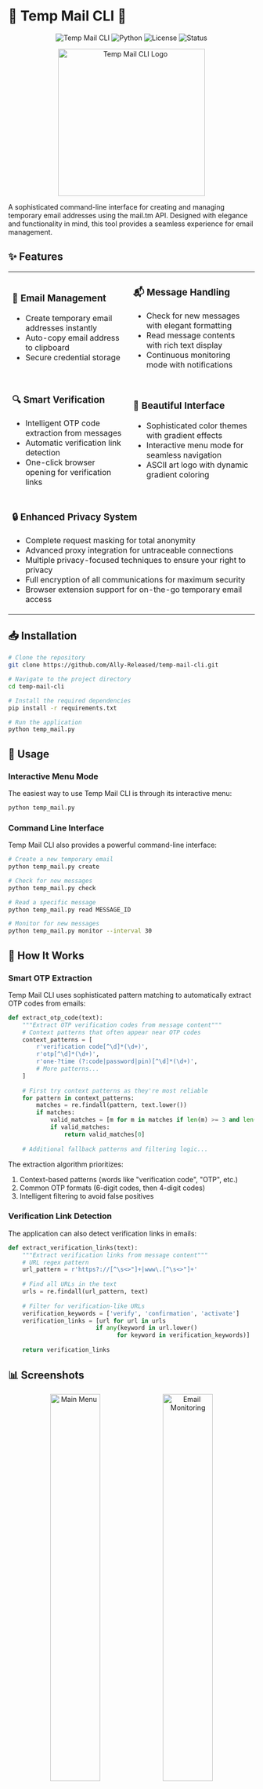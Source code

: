 # 🌟 Temp Mail CLI 🌟

<div align="center">
  
![Temp Mail CLI](https://img.shields.io/badge/Temp%20Mail-CLI-8A2BE2?style=for-the-badge)
![Python](https://img.shields.io/badge/Python-3.7+-4B8BBE?style=for-the-badge&logo=python&logoColor=white)
![License](https://img.shields.io/badge/License-MIT-green.svg?style=for-the-badge)
![Status](https://img.shields.io/badge/Status-Active-success.svg?style=for-the-badge)

</div>

<p align="center">
  <img src="https://github.com/user-attachments/assets/18ab83b2-e3de-4a75-8a5f-f8c994e95456" alt="Temp Mail CLI Logo" width="300" />
</p>

A sophisticated command-line interface for creating and managing temporary email addresses using the mail.tm API. Designed with elegance and functionality in mind, this tool provides a seamless experience for email management.

## ✨ Features

<div align="center">
  <table>
    <tr>
      <td>
        <h3>📧 Email Management</h3>
        <ul>
          <li>Create temporary email addresses instantly</li>
          <li>Auto-copy email address to clipboard</li>
          <li>Secure credential storage</li>
        </ul>
      </td>
      <td>
        <h3>📬 Message Handling</h3>
        <ul>
          <li>Check for new messages with elegant formatting</li>
          <li>Read message contents with rich text display</li>
          <li>Continuous monitoring mode with notifications</li>
        </ul>
      </td>
    </tr>
    <tr>
      <td>
        <h3>🔍 Smart Verification</h3>
        <ul>
          <li>Intelligent OTP code extraction from messages</li>
          <li>Automatic verification link detection</li>
          <li>One-click browser opening for verification links</li>
        </ul>
      </td>
      <td>
        <h3>🎨 Beautiful Interface</h3>
        <ul>
          <li>Sophisticated color themes with gradient effects</li>
          <li>Interactive menu mode for seamless navigation</li>
          <li>ASCII art logo with dynamic gradient coloring</li>
        </ul>
      </td>
    </tr>
    <tr>
      <td colspan="2">
        <h3>🔒 Enhanced Privacy System</h3>
        <ul>
          <li>Complete request masking for total anonymity</li>
          <li>Advanced proxy integration for untraceable connections</li>
          <li>Multiple privacy-focused techniques to ensure your right to privacy</li>
          <li>Full encryption of all communications for maximum security</li>
          <li>Browser extension support for on-the-go temporary email access</li>
        </ul>
      </td>
    </tr>
  </table>
</div>

## 📥 Installation

```bash
# Clone the repository
git clone https://github.com/Ally-Released/temp-mail-cli.git

# Navigate to the project directory
cd temp-mail-cli

# Install the required dependencies
pip install -r requirements.txt

# Run the application
python temp_mail.py
```

## 🚀 Usage

### Interactive Menu Mode

The easiest way to use Temp Mail CLI is through its interactive menu:

```bash
python temp_mail.py
```

### Command Line Interface

Temp Mail CLI also provides a powerful command-line interface:

```bash
# Create a new temporary email
python temp_mail.py create

# Check for new messages
python temp_mail.py check

# Read a specific message
python temp_mail.py read MESSAGE_ID

# Monitor for new messages
python temp_mail.py monitor --interval 30
```

## 🔮 How It Works

### Smart OTP Extraction

Temp Mail CLI uses sophisticated pattern matching to automatically extract OTP codes from emails:

```python
def extract_otp_code(text):
    """Extract OTP verification codes from message content"""
    # Context patterns that often appear near OTP codes
    context_patterns = [
        r'verification code[^\d]*(\d+)',
        r'otp[^\d]*(\d+)',
        r'one-?time (?:code|password|pin)[^\d]*(\d+)',
        # More patterns...
    ]
    
    # First try context patterns as they're most reliable
    for pattern in context_patterns:
        matches = re.findall(pattern, text.lower())
        if matches:
            valid_matches = [m for m in matches if len(m) >= 3 and len(m) <= 10]
            if valid_matches:
                return valid_matches[0]
    
    # Additional fallback patterns and filtering logic...
```

The extraction algorithm prioritizes:
1. Context-based patterns (words like "verification code", "OTP", etc.)
2. Common OTP formats (6-digit codes, then 4-digit codes)
3. Intelligent filtering to avoid false positives

### Verification Link Detection

The application can also detect verification links in emails:

```python
def extract_verification_links(text):
    """Extract verification links from message content"""
    # URL regex pattern
    url_pattern = r'https?://[^\s<>"]+|www\.[^\s<>"]+'
    
    # Find all URLs in the text
    urls = re.findall(url_pattern, text)
    
    # Filter for verification-like URLs
    verification_keywords = ['verify', 'confirmation', 'activate']
    verification_links = [url for url in urls 
                         if any(keyword in url.lower() 
                               for keyword in verification_keywords)]
    
    return verification_links
```

## 📊 Screenshots

<div align="center">
  <img src="https://github.com/user-attachments/assets/448ccb79-3487-4e6d-af11-2a9dd35593c9" alt="Main Menu" width="45%" />
  <img src="https://github.com/user-attachments/assets/f34bc0a0-31f2-40a9-87b5-8f9bba24b704" alt="Email Monitoring" width="45%" />
  <img src="https://github.com/user-attachments/assets/e642b6f8-0845-4df3-8244-783a5dfe1164" alt="Email Monitoring" width="45%" />

</div>

## 🛠️ Technologies Used

- **Python**: Core programming language
- **Rich**: Terminal formatting and styling
- **Click**: Command-line interface creation
- **Requests**: API communication
- **PyperClip**: Clipboard integration
- **Regex**: Pattern matching for OTP extraction

## 🔗 Connect with the Developer

<div align="center">
  
[![GitHub](https://img.shields.io/badge/GitHub-Ally--Released-181717?style=for-the-badge&logo=github)](https://github.com/Ally-Released)
[![Discord](https://img.shields.io/badge/Discord-demons__arc-7289DA?style=for-the-badge&logo=discord)](https://discord.gg/tqcSc3qV3R)
[![YouTube](https://img.shields.io/badge/YouTube-Ally--released-FF0000?style=for-the-badge&logo=youtube)](https://www.youtube.com/@Ally-released)
[![Instagram](https://img.shields.io/badge/Instagram-sparkling.soul.aura-E4405F?style=for-the-badge&logo=instagram)](https://www.instagram.com/sparkling.soul.aura/)
[![Twitter](https://img.shields.io/badge/Twitter-Iamnotlol2-1DA1F2?style=for-the-badge&logo=twitter)](https://x.com/Iamnotlol2)
[![BlueSky](https://img.shields.io/badge/BlueSky-lulzsec--ally.bsky.social-3B82F6?style=for-the-badge&logo=bluesky)](https://bsky.app/profile/lulzsec-ally.bsky.social)

</div>

## 📜 License

This project is licensed under the MIT License - see the [LICENSE](LICENSE) file for details.

## 🙏 Acknowledgements

- [mail.tm](https://mail.tm) for providing the API

## 🔮 Upcoming Features

### Browser Extension with Lazy Mode

Our upcoming browser extension will include a powerful "Lazy Mode" feature that makes temporary email usage completely seamless:

#### Lazy Mode Features
- **Auto-fill Email Fields**: Automatically detects email input fields on websites and fills them with your temporary email
- **Auto-submit Verification Codes**: When verification codes arrive in your inbox, they're automatically extracted and entered on the verification page
- **Smart Context Detection**: Intelligently recognizes signup flows and verification pages
- **Toggle Control**: Enable/disable with a single click
- **Site-specific Settings**: Configure which websites get auto-fill and auto-verification

#### How It Works
1. The extension monitors DOM elements on web pages to identify email input fields
2. When an email field is detected, it inserts your current temporary email
3. After form submission, the extension monitors your temporary inbox for incoming verification messages
4. When a message contains a verification code, the extension extracts it and auto-fills it on the currently open verification page

#### Technical Implementation
The extension uses these technologies:
- **Content Scripts**: For webpage interaction and form filling
- **Background Service Worker**: For temporary email API communication
- **MutationObserver API**: To detect dynamically loaded email fields
- **Pattern Recognition**: For verification code identification across various formats

#### Privacy and Security
- All processing happens locally on your device
- No data is sent to third-party servers
- Open-source code for maximum transparency

Stay tuned for the release of our browser extension with Lazy Mode!

---

<div align="center">
  <p>Made with ❤️ by ALLY</p>
  <p>⭐ Star this repository if you find it useful! ⭐</p>
</div>
